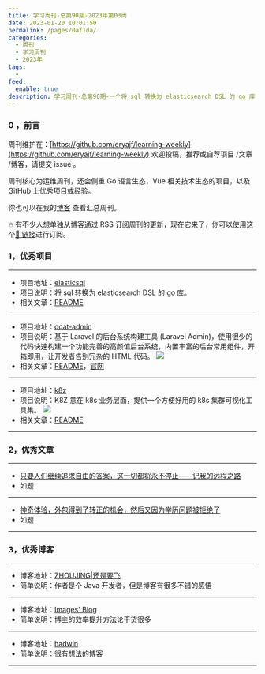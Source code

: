 ```yaml
---
title: 学习周刊-总第90期-2023年第03周
date: 2023-01-20 10:01:50
permalink: /pages/0af1da/
categories:
  - 周刊
  - 学习周刊
  - 2023年
tags:
  -
feed:
  enable: true
description: 学习周刊-总第90期-一个将 sql 转换为 elasticsearch DSL 的 go 库
---
```


### 0 ，前言

周刊维护在：[https://github.com/eryajf/learning-weekly](https://github.com/eryajf/learning-weekly) 欢迎投稿，推荐或自荐项目 /文章 /博客，请提交 issue 。

周刊核心为运维周刊，还会侧重 Go 语言生态，Vue 相关技术生态的项目，以及 GitHub 上优秀项目或经验。

你也可以在我的[博客](https://wiki.eryajf.net/learning-weekly/) 查看汇总周刊。

🔥 有不少人想单独从博客通过 RSS 订阅周刊的更新，现在它来了，你可以使用这个[🔗 链接](https://wiki.eryajf.net/learning-weekly.xml)进行订阅。

### 1，优秀项目

---

- 项目地址：[elasticsql](https://github.com/cch123/elasticsql)
- 项目说明：将 sql 转换为 elasticsearch DSL 的 go 库。
- 相关文章：[README](https://github.com/cch123/elasticsql#readme)

---

- 项目地址：[dcat-admin](https://github.com/jqhph/dcat-admin)
- 项目说明：基于 Laravel 的后台系统构建工具 (Laravel Admin)，使用很少的代码快速构建一个功能完善的高颜值后台系统，内置丰富的后台常用组件，开箱即用，让开发者告别冗杂的 HTML 代码。
  ![](http://t.eryajf.net/imgs/2023/01/5c9362499fd75ba6.png)
- 相关文章：[README](https://github.com/jqhph/dcat-admin#readme)，[官网](http://www.dcatadmin.com/)

---

- 项目地址：[k8z](https://github.com/gotomicro/k8z)
- 项目说明：K8Z 意在 k8s 业务层面，提供一个方便好用的 k8s 集群可视化工具集。
  ![](http://t.eryajf.net/imgs/2023/01/0b9016206de614f3.gif)
- 相关文章：[README](https://github.com/gotomicro/k8z#readme)

---

### 2，优秀文章

---

- [只要人们继续追求自由的答案，这一切都将永不停止——记我的远程之路](https://v2ex.com/t/907587#reply2)
- 如题

---

- [神奇体验，外包得到了转正的机会，然后又因为学历问题被拒绝了](https://v2ex.com/t/907026#reply74)
- 如题

---

### 3，优秀博客

---

- 博客地址：[ZHOUJING|还是要飞](https://www.zjhuiwan.cn/index)
- 简单说明：作者是个 Java 开发者，但是博客有很多不错的感悟

---

- 博客地址：[Images' Blog](https://imageslr.com/)
- 简单说明：博主的效率提升方法论干货很多

---

- 博客地址：[hadwin](https://hadwinn.github.io)
- 简单说明：很有想法的博客

---

